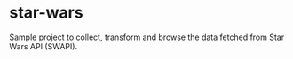# star-wars
Sample project to collect, transform and browse the data fetched from Star Wars API (SWAPI).
